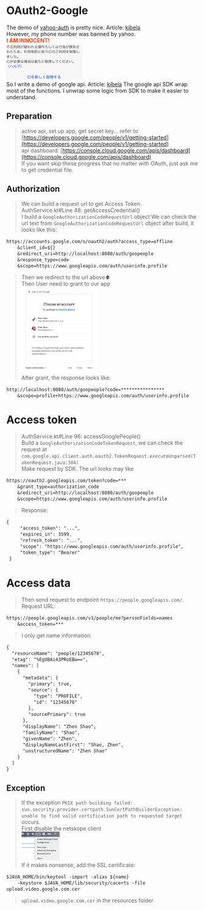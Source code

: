 # OAuth2-Google


The demo of [yahoo-auth](https://github.com/Seo-4d696b75/yahoo-auth) is pretty nice. Article: [kibela](https://moneyforward.kibe.la/notes/154599)  
However, my phone number was banned by yahoo.   
**<font color='#FF450'>I AM INNOCENT!</font>**  
<img src="image/ImINNOCENT.png" width=200>  
So I write a demo of google api. Article: [kibela](https://moneyforward.kibe.la/notes/246633) 
The google api SDK wrap most of the functions. I unwrap some logic from SDK to make it easier to understand.  

## Preparation
> active api, set up app, get secret key... refer to [https://developers.google.com/people/v1/getting-started](https://developers.google.com/people/v1/getting-started)  
> api dashboard: [https://console.cloud.google.com/apis/dashboard](https://console.cloud.google.com/apis/dashboard)  
> If you want skip these progress that no matter with OAuth, just ask me to get credential file.

## Authorization
> We can build a request url to get Access Token.   
> AuthService.kt#Line 48: getAccessCredential()  
> I build a `GoogleAuthorizationCodeRequestUrl` object
> We can check the url text from `GoogleAuthorizationCodeRequestUrl` object after build, it looks like this:
```
https://accounts.google.com/o/oauth2/auth?access_type=offline
    &client_id=${}
    &redirect_uri=http://localhost:8080/auth/goopeople
    &response_type=code
    &scope=https://www.googleapis.com/auth/userinfo.profile
```
> Then we redirect to the url above⬆️   
> Then User need to grant to our app  
> <img src="image/login.png" width=200>  
> After grant, the response looks like:
```
http://localhost:8080/auth/goopeople?code=****************
    &scope=profile+https://www.googleapis.com/auth/userinfo.profile
```

# Access token
> AuthService.kt#Line 96: accessGooglePeople()  
> Build a `GoogleAuthorizationCodeTokenRequest`, we can check the request at `com.google.api.client.auth.oauth2.TokenRequest.executeUnparsed(TokenRequest.java:304)`  
> Make request by SDK. The url looks may like
```
https://oauth2.googleapis.com/token?code=***
    &grant_type=authorization_code
    &redirect_uri=http://localhost:8080/auth/goopeople
    &scope=https://www.googleapis.com/auth/userinfo.profile
```
> Response: 
```
{
     "access_token": "...",
     "expires_in": 3599,
     "refresh_token": "...",
     "scope": "https://www.googleapis.com/auth/userinfo.profile",
     "token_type": "Bearer"
 }
```
# Access data
> Then send request to endpoint `https://people.googleapis.com/`.  
> Request URL:
```
https://people.googleapis.com/v1/people/me?personFields=names
    &access_token=***
```
> I only get name information.   
```
{
  "resourceName": "people/12345678",
  "etag": "%EgUBAi43PRoEBw==",
  "names": [
    {
      "metadata": {
        "primary": true,
        "source": {
          "type": "PROFILE",
          "id": "12345678"
        },
        "sourcePrimary": true
      },
      "displayName": "Zhen Shao",
      "familyName": "Shao",
      "givenName": "Zhen",
      "displayNameLastFirst": "Shao, Zhen",
      "unstructuredName": "Zhen Shao"
    }
  ]
}
```

## Exception
> If the exception `PKIX path building failed: sun.security.provider.certpath.SunCertPathBuilderException: unable to find valid certification path to requested target` occurs.  
> First disable the netskope client  
> <img src="image/netskope.png" width=100>  
> If it makes nonsense, add the SSL certificate:
```
$JAVA_HOME/bin/keytool -import -alias ${name} 
    -keystore $JAVA_HOME/lib/security/cacerts -file upload.video.google.com.cer
```
> `upload.video.google.com.cer` in the resources folder